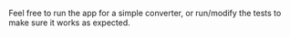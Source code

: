 Feel free to run the app for a simple converter, or run/modify the tests to make sure it works as expected.